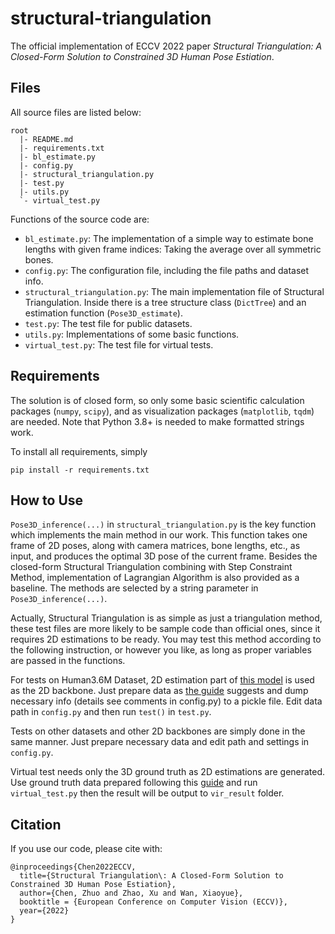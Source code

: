 # structural-triangulation

The official implementation of ECCV 2022 paper *Structural Triangulation: A Closed-Form Solution to Constrained 3D Human Pose Estiation*.

## Files

All source files are listed below:

```
root
  |- README.md
  |- requirements.txt
  |- bl_estimate.py
  |- config.py
  |- structural_triangulation.py
  |- test.py
  |- utils.py
  `- virtual_test.py
```

Functions of the source code are:

* `bl_estimate.py`: The implementation of a simple way to estimate bone lengths with given frame indices: Taking the average over all symmetric bones.
* `config.py`: The configuration file, including the file paths and dataset info. 
* `structural_triangulation.py`: The main implementation file of Structural Triangulation. Inside there is a tree structure class (`DictTree`) and an estimation function (`Pose3D_estimate`).
* `test.py`: The test file for public datasets.
* `utils.py`: Implementations of some basic functions.
* `virtual_test.py`: The test file for virtual tests.


## Requirements

The solution is of closed form, so only some basic scientific calculation packages (`numpy`, `scipy`), and as visualization packages (`matplotlib`, `tqdm`) are needed. Note that Python 3.8+ is needed to make formatted strings work.

To install all requirements, simply

```shell
pip install -r requirements.txt
```

## How to Use

`Pose3D_inference(...)` in `structural_triangulation.py` is the key function which implements the main method in our work. This function takes one frame of 2D poses, along with camera matrices, bone lengths, etc., as input, and produces the optimal 3D pose of the current frame. Besides the closed-form Structural Triangulation combining with Step Constraint Method, implementation of Lagrangian Algorithm is also provided as a baseline. The methods are selected by a string parameter in `Pose3D_inference(...)`.

Actually, Structural Triangulation is as simple as just a triangulation method, these test files are more likely to be sample code than official ones, since it requires 2D estimations to be ready. You may test this method according to the following instruction, or however you like, as long as proper variables are passed in the functions.

For tests on Human3.6M Dataset, 2D estimation part of [this model](https://github.com/karfly/learnable-triangulation-pytorch) is used as the 2D backbone. Just prepare data as [the guide](https://github.com/karfly/learnable-triangulation-pytorch/blob/master/mvn/datasets/human36m_preprocessing/README.md) suggests and dump necessary info (details see comments in config.py) to a pickle file. Edit data path in `config.py` and then run `test()` in `test.py`.

Tests on other datasets and other 2D backbones are simply done in the same manner. Just prepare necessary data and edit path and settings in `config.py`.

Virtual test needs only the 3D ground truth as 2D estimations are generated. Use ground truth data prepared following this [guide](https://github.com/karfly/learnable-triangulation-pytorch/blob/master/mvn/datasets/human36m_preprocessing/README.md) and run `virtual_test.py` then the result will be output to `vir_result` folder.

## Citation
If you use our code, please cite with:
```
@inproceedings{Chen2022ECCV,
  title={Structural Triangulation\: A Closed-Form Solution to Constrained 3D Human Pose Estiation},
  author={Chen, Zhuo and Zhao, Xu and Wan, Xiaoyue},
  booktitle = {European Conference on Computer Vision (ECCV)},
  year={2022}
}
```
